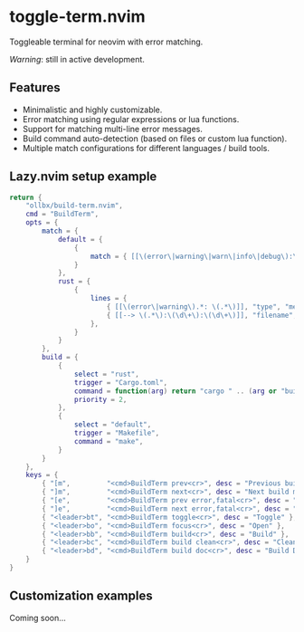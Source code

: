 # toggle-term.nvim

Toggleable terminal for neovim with error matching.

_Warning_: still in active development.

## Features

- Minimalistic and highly customizable.
- Error matching using regular expressions or lua functions.
- Support for matching multi-line error messages.
- Build command auto-detection (based on files or custom lua function).
- Multiple match configurations for different languages / build tools.

## Lazy.nvim setup example

```lua
return {
    "ollbx/build-term.nvim",
    cmd = "BuildTerm",
    opts = {
        match = {
            default = {
                {
                    match = { [[\(error\|warning\|warn\|info\|debug\):\s*\(.*\)]], "type", "message" }
                }
            },
            rust = {
                {
                    lines = {
                        { [[\(error\|warning\).*: \(.*\)]], "type", "message" },
                        { [[--> \(.*\):\(\d\+\):\(\d\+\)]], "filename", "lnum", "col" }
                    },
                }
            }
        },
        build = {
            {
                select = "rust",
                trigger = "Cargo.toml",
                command = function(arg) return "cargo " .. (arg or "build") end,
                priority = 2,
            },
            {
                select = "default",
                trigger = "Makefile",
                command = "make",
            }
        }
    },
    keys = {
        { "[m",         "<cmd>BuildTerm prev<cr>", desc = "Previous build match" },
        { "]m",         "<cmd>BuildTerm next<cr>", desc = "Next build match" },
        { "[e",         "<cmd>BuildTerm prev error,fatal<cr>", desc = "Previous build error" },
        { "]e",         "<cmd>BuildTerm next error,fatal<cr>", desc = "Next build error" },
        { "<leader>bt", "<cmd>BuildTerm toggle<cr>", desc = "Toggle" },
        { "<leader>bo", "<cmd>BuildTerm focus<cr>", desc = "Open" },
        { "<leader>bb", "<cmd>BuildTerm build<cr>", desc = "Build" },
        { "<leader>bc", "<cmd>BuildTerm build clean<cr>", desc = "Clean" },
        { "<leader>bd", "<cmd>BuildTerm build doc<cr>", desc = "Build Docs" },
    }
}
```

## Customization examples

Coming soon...
